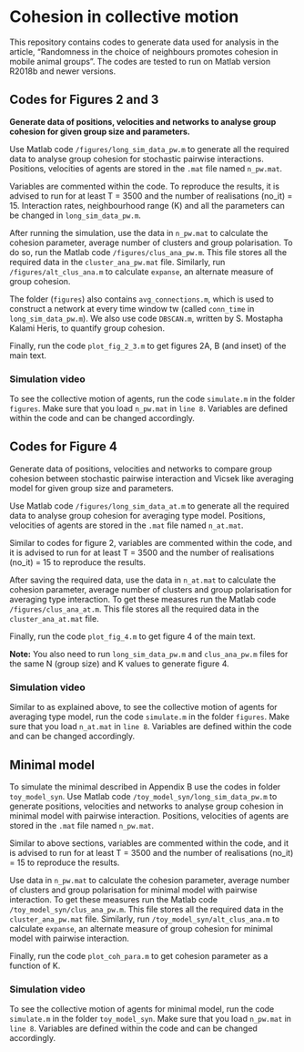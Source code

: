 # Cohesion in collective motion

This repository contains codes to generate data used for analysis in the article, “Randomness in the choice of neighbours promotes cohesion in mobile animal groups”. The codes are tested to run on Matlab version R2018b and newer versions.

## Codes for Figures 2 and 3

**Generate data of positions, velocities and networks to analyse group cohesion for given group size and parameters.**

Use Matlab code `/figures/long_sim_data_pw.m` to generate all the required data to analyse group cohesion for stochastic pairwise interactions. Positions, velocities of agents are stored in the `.mat` file named `n_pw.mat`. 

Variables are commented within the code. To reproduce the results, it is advised to run for at least T = 3500 and the number of realisations (no_it) = 15. Interaction rates, neighbourhood range (K) and all the parameters can be changed in `long_sim_data_pw.m`.

After running the simulation, use the data in `n_pw.mat` to calculate the cohesion parameter, average number of clusters and group polarisation. To do so, run the Matlab code `/figures/clus_ana_pw.m`. This file stores all the required data in the `cluster_ana_pw.mat` file. Similarly, run `/figures/alt_clus_ana.m` to calculate `expanse`, an alternate measure of group cohesion.

The folder (`figures`) also contains `avg_connections.m`, which is used to construct a network at every time window tw (called `conn_time` in `long_sim_data_pw.m`). We also use code `DBSCAN.m`, written by S. Mostapha Kalami Heris, to quantify group cohesion. 

Finally, run the code `plot_fig_2_3.m` to get figures 2A, B (and inset) of the main text.

### Simulation video

To see the collective motion of agents, run the code `simulate.m` in the folder `figures`. Make sure that you load `n_pw.mat` in `line 8`. Variables are defined within the code and can be changed accordingly.

## Codes for Figure 4

Generate data of positions, velocities and networks to compare group cohesion between stochastic pairwise interaction and Vicsek like averaging model for given group size and parameters.

Use Matlab code `/figures/long_sim_data_at.m` to generate all the required data to analyse group cohesion for averaging type model. Positions, velocities of agents are stored in the `.mat` file named `n_at.mat`.

Similar to codes for figure 2, variables are commented within the code, and it is advised to run for at least T = 3500 and the number of realisations (no_it) = 15 to reproduce the results.

After saving the required data, use the data in `n_at.mat` to calculate the cohesion parameter, average number of clusters and group polarisation for averaging type interaction. To get these measures run the Matlab code `/figures/clus_ana_at.m`. This file stores all the required data in the `cluster_ana_at.mat` file.    	

Finally, run the code `plot_fig_4.m` to get figure 4 of the main text.

**Note:** You also need to run `long_sim_data_pw.m` and `clus_ana_pw.m` files for the same N (group size) and K values to generate figure 4.  

### Simulation video

Similar to as explained above, to see the collective motion of agents for averaging type model, run the code `simulate.m` in the folder `figures`. Make sure that you load `n_at.mat` in `line 8`. Variables are defined within the code and can be changed accordingly.

## Minimal model

To simulate the minimal described in Appendix B use the codes in folder `toy_model_syn`. Use Matlab code `/toy_model_syn/long_sim_data_pw.m` to generate positions, velocities and networks to analyse group cohesion in minimal model with pairwise interaction. Positions, velocities of agents are stored in the `.mat` file named `n_pw.mat`.

Similar to above sections, variables are commented within the code, and it is advised to run for at least T = 3500 and the number of realisations (no_it) = 15 to reproduce the results.

Use data in `n_pw.mat` to calculate the cohesion parameter, average number of clusters and group polarisation for minimal model with pairwise interaction. To get these measures run the Matlab code `/toy_model_syn/clus_ana_pw.m`. This file stores all the required data in the `cluster_ana_pw.mat` file. Similarly, run `/toy_model_syn/alt_clus_ana.m` to calculate `expanse`, an alternate measure of group cohesion for minimal model with pairwise interaction.

Finally, run the code `plot_coh_para.m` to get cohesion parameter as a function of K.

### Simulation video

To see the collective motion of agents for minimal model, run the code `simulate.m` in the folder `toy_model_syn`. Make sure that you load `n_pw.mat` in `line 8`. Variables are defined within the code and can be changed accordingly.
